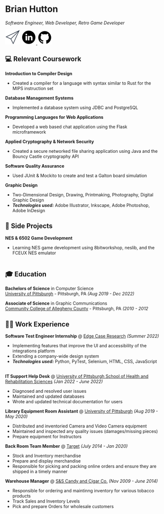 # Brian Hutton

_Software Engineer, Web Developer, Retro Game Developer_ <br>

<!-- [Email](mailto:beh82@pitt.edu) / [LinkedIn](linkedin.com/in/brian-hutton-797a6b222
) / [GitHub](https://github.com/brianhutton82/) -->

 [![Email](https://github.com/brianhutton82/resume/blob/main/email.png?raw=true)](mailto:beh82@pitt.edu)  <a href="https://www.linkedin.com/in/brian-hutton-797a6b222/" target="_blank"> <img alt="LinkedIn" src="https://github.com/brianhutton82/resume/blob/main/linkedin_icon.png?raw=true"> </a>  [![GitHub](https://github.com/brianhutton82/resume/blob/main/github_icon.png?raw=true)](https://github.com/brianhutton82)

<!-- <a href="https://www.linkedin.com/in/brian-hutton-797a6b222/" target="_blank"> <img alt="LinkedIn" src="https://github.com/brianhutton82/resume/blob/main/linkedin_icon.png?raw=true"> </a> -->

## 💻 Relevant Coursework

**Introduction to Compiler Design**<br>
  - Created a compiler for a language with syntax similar to Rust for the MIPS instruction set

**Database Management Systems**<br>
  - Implemented a database system using JDBC and PostgreSQL

**Programming Languages for Web Applications**<br>
  - Developed a web based chat application using the Flask microframework

**Applied Cryptography & Network Security**<br>
  - Created a secure networked file sharing application using Java and the Bouncy Castle cryptography API
  
**Software Quality Assurance**<br>
  - Used JUnit & Mockito to create and test a Galton board simulation 

**Graphic Design** <br>
  - Two-Dimensional Design, Drawing, Printmaking, Photography, Digital Graphic Design
  - **_Technologies used:_** Adobe Illustrator, Inkscape, Adobe Photoshop, Adobe InDesign

## 📌 Side Projects

**NES & 6502 Game Development**<br>
  - Learning NES game development using 8bitworkshop, neslib, and the FCEUX NES emulator
  <br><br>

## 🎓 Education

**Bachelors of Science** in Computer Science<br>
[University of Pittsburgh](https://www.pitt.edu/) - Pittsburgh, PA _(Aug 2019 - Dec 2022)_ <br>

**Associate of Science** in Graphic Communications<br>
[Community College of Allegheny County](https://www.ccac.edu/) - Pittsburgh, PA _(2010 - 2012_ <br>

## 👨‍💻 Work Experience

**Software Test Engineer Internship** @ [Edge Case Research](https://www.ecr.ai/) _(Summer 2022)_ <br>
  - Implementing features that improve the UI and accessibility of the integrations platform
  - Extending a company-wide design system
  - **_Technologies used:_** Python, PyTest, Selenium, HTML, CSS, JavaScript
<br><br>

**IT Support Help Desk** @ [University of Pittsburgh School of Health and Rehabilitation Sciences](https://www.shrs.pitt.edu/technology/support) _(Jan 2022 - June 2022)_ <br>
  - Diagnosed and resolved user issues
  - Maintained and updated databases
  - Wrote and updated technical documentation for users

**Library Equipment Room Assistant** @ [University of Pittsburgh](https://www.library.pitt.edu/) _(Aug 2019 - May 2020)_ <br>
  - Distributed and inventoried Camera and Video Camera equipment
  - Maintained and inspected any quality issues (damages/missing pieces)
  - Prepare equipment for Instructors

**Back Room Team Member** @ [Target](https://www.target.com/) _(July 2014 - Jan 2020)_ <br>
  - Stock and Inventory merchandise
  - Prepare and display merchandise
  - Responsible for picking and packing online orders and ensure they are shipped in a timely manner

**Warehouse Manager** @ [S&S Candy and Cigar Co.](http://www.sscandycigar.com/) _(Nov 2009 - June 2014)_
  - Responsible for ordering and maintinng inventory for various tobacco products
  - Track Sales and Inventory Levels
  - Pick and prepare Orders for wholesale customers
